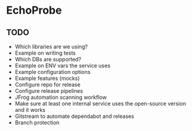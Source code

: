 # EchoProbe


## TODO

- Which libraries are we using?
- Example on writing tests
- Which DBs are supported?
- Example on ENV vars the service uses
- Example configuration options
- Example features (mocks)
- Configure repo for release
- Configure release pipelines
- JFrog automation scanning workflow
- Make sure at least one internal service uses the open-source version and it works
- Gitstream to automate dependabot and releases
- Branch protection
